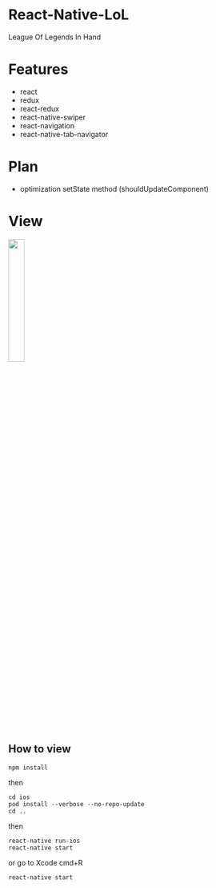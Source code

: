 # React-Native-LoL
League Of Legends In Hand

# Features
* react
* redux
* react-redux
* react-native-swiper
* react-navigation
* react-native-tab-navigator

# Plan
* optimization setState method (shouldUpdateComponent)

# View
<img src="http://wx3.sinaimg.cn/mw690/005Duxwwgy1fngk1h4jxug308c0i51l8.gif" width='25%' height='25%' />
                                                                                                
## How to view
```shell
npm install
```
then 

```shell
cd ios
pod install --verbose --no-repo-update
cd ..
```
then

```shell
react-native run-ios
react-native start
```
or go to Xcode cmd+R
```shell
react-native start
```

